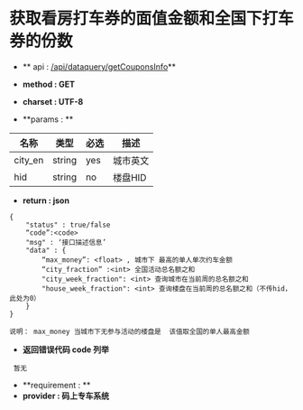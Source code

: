 
# 获取看房打车券的面值金额和全国下打车券的份数

* ** api : [/api/dataquery/getCouponsInfo](/api/dataquery/getCouponsInfo)** 

* **method : GET**

* **charset : UTF-8**

* **params : **

| 名称|类型| 必选 | 描述|
| -- | -- | -- | -- |
| city_en  | string | yes| 城市英文 |
|hid|string|no|楼盘HID|


* **return : json**

```
{
    "status" : true/false
    “code”:<code>
    "msg" : ‘接口描述信息’
    "data" : {
        “max_money”: <float> , 城市下 最高的单人单次约车金额
        “city_fraction” :<int> 全国活动总名额之和
        "city_week_fraction": <int> 查询城市在当前周的总名额之和
        "house_week_fraction": <int> 查询楼盘在当前周的总名额之和（不传hid，此处为0）
    }
}

说明： max_money 当城市下无参与活动的楼盘是  该值取全国的单人最高金额
```
* **返回错误代码 code 列举**

```
 暂无

```


* **requirement : **
* **provider : 码上专车系统**

